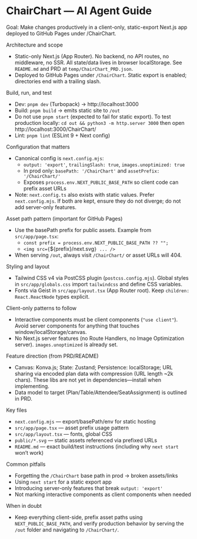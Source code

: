 # ChairChart — AI Agent Guide

Goal: Make changes productively in a client-only, static-export Next.js app deployed to GitHub Pages under /ChairChart.

Architecture and scope
- Static-only Next.js (App Router). No backend, no API routes, no middleware, no SSR. All state/data lives in browser localStorage. See `README.md` and PRD at `temp/ChairChart_PRD.json`.
- Deployed to GitHub Pages under `/ChairChart`. Static export is enabled; directories end with a trailing slash.

Build, run, and test
- Dev: `pnpm dev` (Turbopack) → http://localhost:3000
- Build: `pnpm build` → emits static site to `/out`
- Do not use `pnpm start` (expected to fail for static export). To test production locally: `cd out && python3 -m http.server 3000` then open http://localhost:3000/ChairChart/
- Lint: `pnpm lint` (ESLint 9 + Next config)

Configuration that matters
- Canonical config is `next.config.mjs`:
  - `output: 'export'`, `trailingSlash: true`, `images.unoptimized: true`
  - In prod only: `basePath: '/ChairChart'` and `assetPrefix: '/ChairChart/'`
  - Exposes `process.env.NEXT_PUBLIC_BASE_PATH` so client code can prefix asset URLs
- Note: `next.config.ts` also exists with static values. Prefer `next.config.mjs`. If both are kept, ensure they do not diverge; do not add server-only features.

Asset path pattern (important for GitHub Pages)
- Use the basePath prefix for public assets. Example from `src/app/page.tsx`:
  - `const prefix = process.env.NEXT_PUBLIC_BASE_PATH ?? "";`
  - `<img src={`${prefix}/next.svg`} ... />`
- When serving `/out`, always visit `/ChairChart/` or asset URLs will 404.

Styling and layout
- Tailwind CSS v4 via PostCSS plugin (`postcss.config.mjs`). Global styles in `src/app/globals.css` import `tailwindcss` and define CSS variables.
- Fonts via Geist in `src/app/layout.tsx` (App Router root). Keep `children: React.ReactNode` types explicit.

Client-only patterns to follow
- Interactive components must be client components (`"use client"`). Avoid server components for anything that touches window/localStorage/canvas.
- No Next.js server features (no Route Handlers, no Image Optimization server). `images.unoptimized` is already set.

Feature direction (from PRD/README)
- Canvas: Konva.js; State: Zustand; Persistence: localStorage; URL sharing via encoded plan data with compression (URL length ~2k chars). These libs are not yet in dependencies—install when implementing.
- Data model to target (Plan/Table/Attendee/SeatAssignment) is outlined in PRD.

Key files
- `next.config.mjs` — export/basePath/env for static hosting
- `src/app/page.tsx` — asset prefix usage pattern
- `src/app/layout.tsx` — fonts, global CSS
- `public/*.svg` — static assets referenced via prefixed URLs
- `README.md` — exact build/test instructions (including why `next start` won’t work)

Common pitfalls
- Forgetting the `/ChairChart` base path in prod → broken assets/links
- Using `next start` for a static export app
- Introducing server-only features that break `output: 'export'`
- Not marking interactive components as client components when needed

When in doubt
- Keep everything client-side, prefix asset paths using `NEXT_PUBLIC_BASE_PATH`, and verify production behavior by serving the `/out` folder and navigating to `/ChairChart/`.

